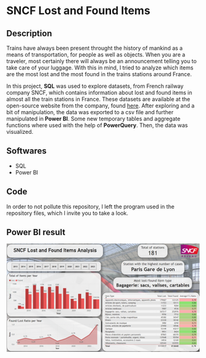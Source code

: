 # SNCF Lost and Found Items

## Description

Trains have always been present throught the history of mankind as a means of transportation, for people as well as objects. When you are a traveler, most certainly there will always be an announcement telling you to take care of your luggage. With this in mind, I tried to analyze which items are the most lost and the most found in the trains stations around France.

In this project, **SQL** was used to explore datasets, from French railway company SNCF, which contains information about lost and found items in almost all the train stations in France. These datasets are available at the open-source website from the company, found <a href="https://data.sncf.com/explore/?sort=modified" title="Download" download>here</a>.
After exploring and a bit of manipulation, the data was exported to a csv file and further manipulated in **Power BI**. Some new temporary tables and aggregate functions where used with the help of **PowerQuery**. Then, the data was visualized.


## Softwares

- SQL
- Power BI

## Code

In order to not pollute this repository, I left the program used in the repository files, which I invite you to take a look. 

## Power BI result

![Result](SNCF.png)
 


